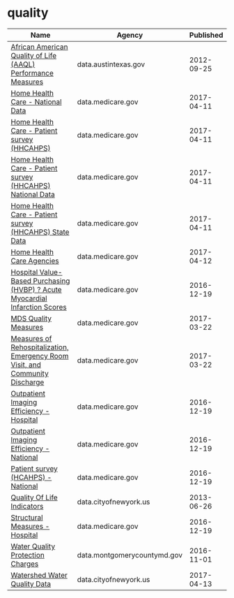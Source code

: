 # quality

Name | Agency | Published
---- | ---- | ---------
[African American Quality of Life (AAQL) Performance Measures](../datasets/7j64-2qf8.md) | data.austintexas.gov | 2012-09-25
[Home Health Care - National Data](../datasets/97z8-de96.md) | data.medicare.gov | 2017-04-11
[Home Health Care - Patient survey (HHCAHPS)](../datasets/ccn4-8vby.md) | data.medicare.gov | 2017-04-11
[Home Health Care - Patient survey (HHCAHPS) National Data](../datasets/vxub-6swi.md) | data.medicare.gov | 2017-04-11
[Home Health Care - Patient survey (HHCAHPS) State Data](../datasets/m5jg-jg7i.md) | data.medicare.gov | 2017-04-11
[Home Health Care Agencies](../datasets/6jpm-sxkc.md) | data.medicare.gov | 2017-04-12
[Hospital Value-Based Purchasing (HVBP) ? Acute Myocardial Infarction Scores](../datasets/rm5p-8gae.md) | data.medicare.gov | 2016-12-19
[MDS Quality Measures](../datasets/djen-97ju.md) | data.medicare.gov | 2017-03-22
[Measures of Rehospitalization, Emergency Room Visit, and Community Discharge](../datasets/ijh5-nb2v.md) | data.medicare.gov | 2017-03-22
[Outpatient Imaging Efficiency - Hospital](../datasets/wkfw-kthe.md) | data.medicare.gov | 2016-12-19
[Outpatient Imaging Efficiency - National](../datasets/di9i-zzrc.md) | data.medicare.gov | 2016-12-19
[Patient survey (HCAHPS) - National](../datasets/99ue-w85f.md) | data.medicare.gov | 2016-12-19
[Quality Of Life Indicators](../datasets/8hkx-uppz.md) | data.cityofnewyork.us | 2013-06-26
[Structural Measures - Hospital](../datasets/4hje-vua3.md) | data.medicare.gov | 2016-12-19
[Water Quality Protection Charges](../datasets/97f6-dhn4.md) | data.montgomerycountymd.gov | 2016-11-01
[Watershed Water Quality Data](../datasets/y43c-5n92.md) | data.cityofnewyork.us | 2017-04-13

